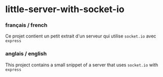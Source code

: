 # little-server-with-socket-io

### français / french
Ce projet contient un petit extrait d'un serveur qui utilise `socket.io` avec `express`

### anglais / english
This project contains a small snippet of a server that uses `socket.io` with `express`
